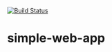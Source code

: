 [![Build Status](https://travis-ci.org/bgenome/simple-web-app.svg?branch=master)](https://travis-ci.org/bgenome/simple-web-app)
# simple-web-app